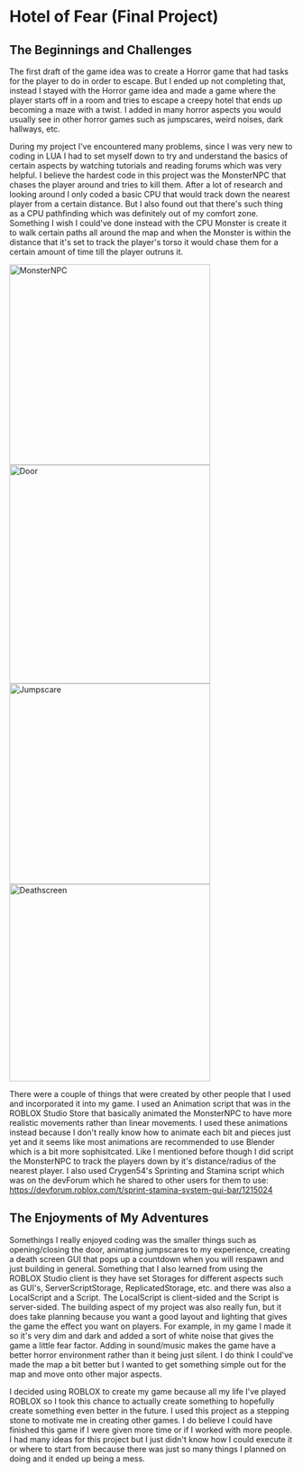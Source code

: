 # Hotel of Fear (Final Project)

## The Beginnings and Challenges

The first draft of the game idea was to create a Horror game that had tasks for the player to do in order to escape. But I ended up not completing that, instead I stayed with the Horror game idea and made a game where the player starts off in a room and tries to escape a creepy hotel that ends up becoming a maze with a twist. I added in many horror aspects you would usually see in other horror games such as jumpscares, weird noises, dark hallways, etc. 

During my project I've encountered many problems, since I was very new to coding in LUA I had to set myself down to try and understand the basics of certain aspects by watching tutorials and reading forums which was very helpful. I believe the hardest code in this project was the MonsterNPC that chases the player around and tries to kill them. After a lot of research and looking around I only coded a basic CPU that would track down the nearest player from a certain distance. But I also found out that there's such thing as a CPU pathfinding which was definitely out of my comfort zone. Something I wish I could've done instead with the CPU Monster is create it to walk certain paths all around the map and when the Monster is within the distance that it's set to track the player's torso it would chase them for a certain amount of time till the player outruns it. 

<img width="356" alt="MonsterNPC" src="https://user-images.githubusercontent.com/79873730/144933807-ab0a99d7-acdc-4e72-88e3-7716a5b6de3d.png"> <img width="356" img height="388" alt="Door" src="https://user-images.githubusercontent.com/79873730/144933805-51d7d783-6934-43b4-8bec-3738af7d5ca2.png"> <img width="356" alt="Jumpscare" src="https://user-images.githubusercontent.com/79873730/144933804-c7762e6d-eb11-449b-ba92-ed02369d4ded.png"> <img width="356" img height="350" alt="Deathscreen" src="https://user-images.githubusercontent.com/79873730/144933803-7b8a2db3-4e10-4897-b5c4-621173d17954.png">

There were a couple of things that were created by other people that I used and incorporated it into my game. I used an Animation script that was in the ROBLOX Studio Store that basically animated the MonsterNPC to have more realistic movements rather than linear movements. I used these animations instead because I don't really know how to animate each bit and pieces just yet and it seems like most animations are recommended to use Blender which is a bit more sophisitcated. Like I mentioned before though I did script the MonsterNPC to track the players down by it's distance/radius of the nearest player. I also used Crygen54's Sprinting and Stamina script which was on the devForum which he shared to other users for them to use: https://devforum.roblox.com/t/sprint-stamina-system-gui-bar/1215024 

## The Enjoyments of My Adventures

Somethings I really enjoyed coding was the smaller things such as opening/closing the door, animating jumpscares to my experience, creating a death screen GUI that pops up a countdown when you will respawn and just building in general. Something that I also learned from using the ROBLOX Studio client is they have set Storages for different aspects such as GUI's, ServerScriptStorage, ReplicatedStorage, etc. and there was also a LocalScript and a Script. The LocalScript is client-sided and the Script is server-sided. The building aspect of my project was also really fun, but it does take planning because you want a good layout and lighting that gives the game the effect you want on players. For example, in my game I made it so it's very dim and dark and added a sort of white noise that gives the game a little fear factor. Adding in sound/music makes the game have a better horror environment rather than it being just silent. I do think I could've made the map a bit better but I wanted to get something simple out for the map and move onto other major aspects.

I decided using ROBLOX to create my game because all my life I've played ROBLOX so I took this chance to actually create something to hopefully create something even better in the future. I used this project as a stepping stone to motivate me in creating other games. I do believe I could have finished this game if I were given more time or if I worked with more people. I had many ideas for this project but I just didn't know how I could execute it or where to start from because there was just so many things I planned on doing and it ended up being a mess.
